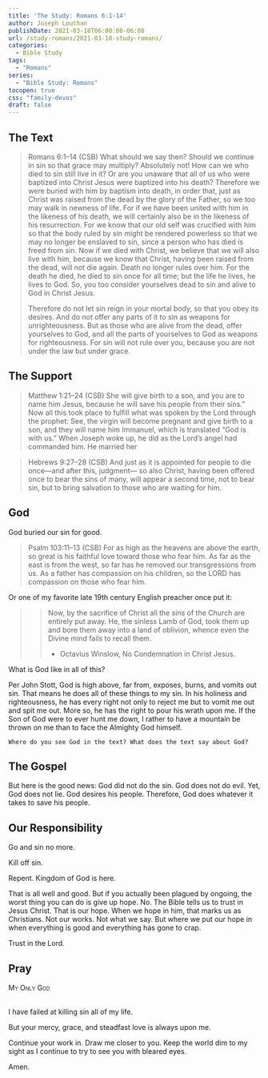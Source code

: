 ```yaml
---
title: 'The Study: Romans 6:1-14'
author: Joseph Louthan
publishDate: 2021-03-18T06:00:00-06:00
url: /study-romans/2021-03-18-study-romans/
categories:
  - Bible Study
tags:
  - "Romans"
series:
  - "Bible Study: Romans"
tocopen: true
css: "family-devos"
draft: false
---
```

## The Text

>Romans 6:1–14 (CSB) What should we say then? Should we continue in sin so that grace may multiply? Absolutely not! How can we who died to sin still live in it? Or are you unaware that all of us who were baptized into Christ Jesus were baptized into his death? Therefore we were buried with him by baptism into death, in order that, just as Christ was raised from the dead by the glory of the Father, so we too may walk in newness of life. For if we have been united with him in the likeness of his death, we will certainly also be in the likeness of his resurrection. For we know that our old self was crucified with him so that the body ruled by sin might be rendered powerless so that we may no longer be enslaved to sin, since a person who has died is freed from sin. Now if we died with Christ, we believe that we will also live with him, because we know that Christ, having been raised from the dead, will not die again. Death no longer rules over him. For the death he died, he died to sin once for all time; but the life he lives, he lives to God. So, you too consider yourselves dead to sin and alive to God in Christ Jesus.
>
>Therefore do not let sin reign in your mortal body, so that you obey its desires. And do not offer any parts of it to sin as weapons for unrighteousness. But as those who are alive from the dead, offer yourselves to God, and all the parts of yourselves to God as weapons for righteousness. For sin will not rule over you, because you are not under the law but under grace.

## The Support

>Matthew 1:21–24 (CSB) She will give birth to a son, and you are to name him Jesus, because he will save his people from their sins.”  Now all this took place to fulfill what was spoken by the Lord through the prophet:  See, the virgin will become pregnant and give birth to a son, and they will name him Immanuel, which is translated “God is with us.”  When Joseph woke up, he did as the Lord’s angel had commanded him. He married her

>Hebrews 9:27–28 (CSB) And just as it is appointed for people to die once—and after this, judgment— so also Christ, having been offered once to bear the sins of many, will appear a second time, not to bear sin, but to bring salvation to those who are waiting for him.

## God

God buried our sin for good.

>Psalm 103:11–13 (CSB) For as high as the heavens are above the earth, so great is his faithful love toward those who fear him.  As far as the east is from the west, so far has he removed our transgressions from us.  As a father has compassion on his children, so the LORD has compassion on those who fear him.

Or one of my favorite late 19th century English preacher once put it:

>>Now, by the sacrifice of Christ all the sins of the Church are entirely put away. He, the sinless Lamb of God, took them up and bore them away into a land of oblivion, whence even the Divine mind fails to recall them.
>>
>>- Octavius Winslow, No Condemnation in Christ Jesus.

What is God like in all of this?

Per John Stott, God is high above, far from, exposes, burns, and vomits out sin.  That means he does all of these things to my sin. In his holiness and righteousness, he has every right not only to reject me but to vomit me out and spit me out.  More so, he has the right to pour his wrath upon me. If the Son of God were to ever hunt me down, I rather to have a mountain be thrown on me than to face the Almighty God himself.

`Where do you see God in the text? What does the text say about God?`

## The Gospel

But here is the good news: God did not do the sin. God does not do evil. Yet, God does not lie. God desires his people. Therefore, God does whatever it takes to save his people.

## Our Responsibility

Go and sin no more.

Kill off sin.

Repent. Kingdom of God is here.

That is all well and good. But if you actually been plagued by ongoing, the worst thing you can do is give up hope. No. The Bible tells us to trust in Jesus Christ. That is our hope. When we hope in him, that marks us as Christians. Not our works. Not what we say. But where we put our hope in when everything is good and everything has gone to crap.

Trust in the Lord.

## Pray

<div style="font-variant: small-caps;">
My Only God
</div>
&nbsp;

I have failed at killing sin all of my life.

But your mercy, grace, and steadfast love is always upon me.

Continue your work in. Draw me closer to you. Keep the world dim to my sight as I continue to try to see you with bleared eyes.

Amen.
